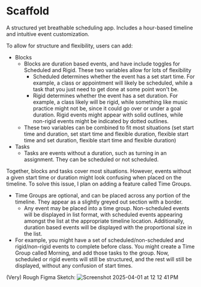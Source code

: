 # Scaffold

A structured yet breathable scheduling app. Includes a hour-based timeline and intuitive event customization.

To allow for structure and flexibility, users can add:
- Blocks
  - Blocks are duration based events, and have include toggles for Scheduled and Rigid. These two variables allow for lots of flexibility
    - Scheduled determines whether the event has a set start time. For example, a class or appointment will likely be scheduled, while a task that you just need to get done at some point won't be.
    - Rigid determines whether the event has a set duration. For example, a class likely will be rigid, while something like music practice might not be, since it could go over or under a goal duration. Rigid events might appear with solid outlines, while non-rigid events might be indicated by dotted outlines.
  - These two variables can be combined to fit most situations (set start time and duration, set start time and flexible duration, flexible start time and set duration, flexible start time and flexible duration)
- Tasks
  - Tasks are events without a duration, such as turning in an assignment. They can be scheduled or not scheduled.
 
Together, blocks and tasks cover most situations. However, events without a given start time or duration might look confusing when placed on the timeline. To solve this issue, I plan on adding a feature called Time Groups.
- Time Groups are optional, and can be placed across any portion of the timeline. They appear as a slightly greyed out section with a border.
  - Any event may be placed into a time group. Non-scheduled events will be displayed in list format, with scheduled events appearing amongst the list at the appropriate timeline location. Additionally, duration based events will be displayed with the proportional size in the list.
- For example, you might have a set of scheduled/non-scheduled and rigid/non-rigid events to complete before class. You might create a Time Group called Morning, and add those tasks to the group. Now, scheduled or rigid events will still be structured, and the rest will still be displayed, without any confusion of start times.

(Very) Rough Figma Sketch:
![Screenshot 2025-04-01 at 12 12 41 PM](https://github.com/user-attachments/assets/0b5c0c30-d5c2-46cc-a228-bf9130f52f9f)

